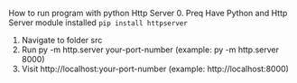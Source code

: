 How to run program with python Http Server
0. Preq Have Python and Http Server module installed ```pip install httpserver```
1. Navigate to folder src
2. Run py -m http.server your-port-number (example: py -m http.server 8000)
3. Visit http://localhost:your-port-number (example: http://localhost:8000)